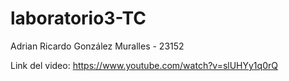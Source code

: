 # laboratorio3-TC

Adrian Ricardo González Muralles - 23152

Link del video: https://www.youtube.com/watch?v=slUHYy1q0rQ 
